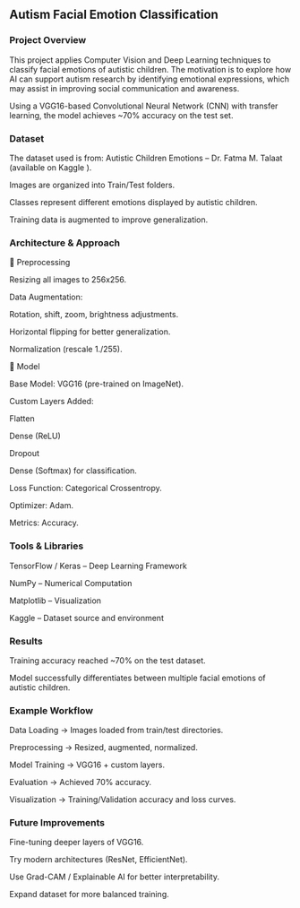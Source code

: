 ## Autism Facial Emotion Classification
### Project Overview

This project applies Computer Vision and Deep Learning techniques to classify facial emotions of autistic children.
The motivation is to explore how AI can support autism research by identifying emotional expressions, which may assist in improving social communication and awareness.

Using a VGG16-based Convolutional Neural Network (CNN) with transfer learning, the model achieves ~70% accuracy on the test set.

### Dataset

The dataset used is from:
Autistic Children Emotions – Dr. Fatma M. Talaat (available on Kaggle
).

Images are organized into Train/Test folders.

Classes represent different emotions displayed by autistic children.

Training data is augmented to improve generalization.

### Architecture & Approach

🔹 Preprocessing

Resizing all images to 256x256.

Data Augmentation:

Rotation, shift, zoom, brightness adjustments.

Horizontal flipping for better generalization.

Normalization (rescale 1./255).

🔹 Model

Base Model: VGG16
 (pre-trained on ImageNet).

Custom Layers Added:

Flatten

Dense (ReLU)

Dropout

Dense (Softmax) for classification.

Loss Function: Categorical Crossentropy.

Optimizer: Adam.

Metrics: Accuracy.

### Tools & Libraries

TensorFlow / Keras
 – Deep Learning Framework

NumPy
 – Numerical Computation

Matplotlib
 – Visualization

Kaggle
 – Dataset source and environment

### Results

Training accuracy reached ~70% on the test dataset.

Model successfully differentiates between multiple facial emotions of autistic children.

### Example Workflow

Data Loading → Images loaded from train/test directories.

Preprocessing → Resized, augmented, normalized.

Model Training → VGG16 + custom layers.

Evaluation → Achieved 70% accuracy.

Visualization → Training/Validation accuracy and loss curves.

### Future Improvements

Fine-tuning deeper layers of VGG16.

Try modern architectures (ResNet, EfficientNet).

Use Grad-CAM / Explainable AI for better interpretability.

Expand dataset for more balanced training.
